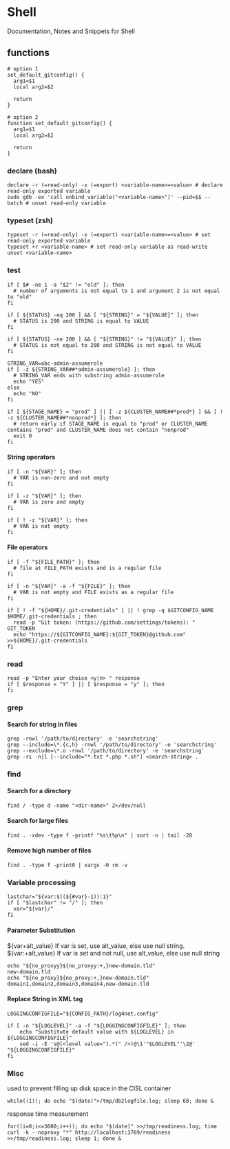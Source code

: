 # Shell

Documentation, Notes and Snippets for Shell

## functions
```
# option 1
set_default_gitconfig() {
  arg1=$1
  local arg2=$2

  return
}

# option 2
function set_default_gitconfig() {
  arg1=$1
  local arg2=$2

  return
}
```

### declare (bash)

```
declare -r (=read-only) -x (=export) <variable-name>=<value> # declare read-only exported variable
sudo gdb -ex 'call unbind_variable("<variable-name>")' --pid=$$ --batch # unset read-only variable
```

### typeset (zsh)

```
typeset -r (=read-only) -x (=export) <variable-name>=<value> # set read-only exported variable
typeset +r <variable-name> # set read-only variable as read-write
unset <variable-name>
```

### test

```
if [ $# -ne 1 -a "$2" != "old" ]; then
  # number of arguments is not equal to 1 and argument 2 is not equal to "old"
fi

if [ ${STATUS} -eq 200 ] && [ "${STRING}" = "${VALUE}" ]; then
  # STATUS is 200 and STRING is equal to VALUE
fi

if [ ${STATUS} -ne 200 ] && [ "${STRING}" != "${VALUE}" ]; then
  # STATUS is not equal to 200 and STRING is not equal to VALUE
fi

STRING_VAR=abc-admin-assumerole
if [ -z ${STRING_VAR##*admin-assumerole} ]; then
  # STRING_VAR ends with substring admin-assumerole
  echo "YES"
else
  echo "NO"
fi

if [ ${STAGE_NAME} = "prod" ] || [ -z ${CLUSTER_NAME##*prod*} ] && [ ! -z ${CLUSTER_NAME##*nonprod*} ]; then
  # return early if STAGE_NAME is equal to "prod" or CLUSTER_NAME contains "prod" and CLUSTER_NAME does not contain "nonprod"
  exit 0
fi
```

#### String operators
```
if [ -n "${VAR}" ]; then
  # VAR is non-zero and not empty
fi

if [ -z "${VAR}" ]; then
  # VAR is zero and empty
fi

if [ ! -z "${VAR}" ]; then
  # VAR is not empty
fi
```

#### File operators
```
if [ -f "${FILE_PATH}" ]; then
  # file at FILE_PATH exists and is a regular file
fi

if [ -n "${VAR}" -a -f "${FILE}" ]; then
  # VAR is not empty and FILE exists as a regular file
fi

if [ ! -f "${HOME}/.git-credentials" ] || ! grep -q $GITCONFIG_NAME $HOME/.git-credentials ; then
  read -p "Git token: (https://github.com/settings/tokens): " GIT_TOKEN
  echo "https://${GITCONFIG_NAME}:${GIT_TOKEN}@github.com" >>${HOME}/.git-credentials
fi
```

### read
```
read -p "Enter your choice <y|n> " response
if [ $response = "Y" ] || [ $response = "y" ]; then
fi
```

### grep

#### Search for string in files
```
grep -rnwl '/path/to/directory' -e 'searchstring'
grep --include=\*.{c,h} -rnwl '/path/to/directory' -e 'searchstring'
grep --exclude=\*.o -rnwl '/path/to/directory' -e 'searchstring'
grep -ri -n|l [--include="*.txt *.php *.sh"] <search-string> .
```

### find

#### Search for a directory
```
find / -type d -name "<dir-name>" 2>/dev/null
```
#### Search for large files
```
find . -xdev -type f -printf "%s\t%p\n" | sort -n | tail -20
```
#### Remove high number of files
```
find . -type f -print0 | xargs -0 rm -v
```

### Variable processing
```
lastchar="${var:$((${#var}-1)):1}"
if [ "$lastchar" != "/" ]; then
  var="${var}/"
fi
```

#### Parameter Substitution
${var+alt_value}
If var is set, use alt_value, else use null string.<br />
${var:+alt_value}
If var is set and not null, use alt_value, else use null string
```
echo "${no_proxyy}${no_proxyy:+,}new-domain.tld"
new-domain.tld
echo "${no_proxy}${no_proxy:+,}new-domain.tld"
domain1,domain2,domain3,domain4,new-domain.tld
```

#### Replace String in XML tag
```
LOGGINGCONFIGFILE="${CONFIG_PATH}/log4net.config"

if [ -n "${LOGLEVEL}" -a -f "${LOGGINGCONFIGFILE}" ]; then
    echo "Substitute default value with ${LOGLEVEL} in ${LOGGINGCONFIGFILE}"
    sed -i -E 's@(<level value=").*(" />)@\1'"$LOGLEVEL"'\2@' "${LOGGINGCONFIGFILE}"
fi
```

### Misc 
used to prevent filling up disk space in the CISL container
```
while((1)); do echo "$(date)">/tmp/db2logfile.log; sleep 60; done &
```
response time measurement
```
for((i=0;i<=3600;i++)); do echo "$(date)" >>/tmp/readiness.log; time curl -k --noproxy "*" http://localhost:3769/readiness >>/tmp/readiness.log; sleep 1; done &
```
